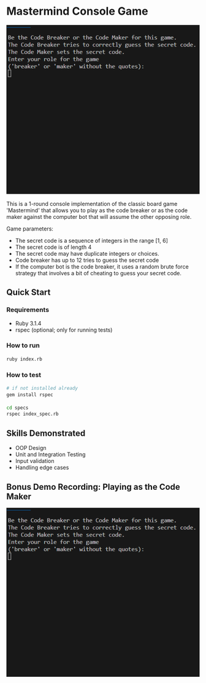 # Mastermind Console Game

![Gameplay Demo of playing as the code breaker](/assets/mastermind-demo-breaker.gif)

This is a 1-round console implementation of the classic board game 'Mastermind' that allows you to play as the code breaker or as the code maker against the computer bot that will assume the other opposing role.

Game parameters:
* The secret code is a sequence of integers in the range \[1, 6]
* The secret code is of length 4
* The secret code may have duplicate integers or choices.
* Code breaker has up to 12 tries to guess the secret code
* If the computer bot is the code breaker, it uses a random brute force strategy that involves a bit of cheating to guess your secret code.

## Quick Start

### Requirements

- Ruby 3.1.4
- rspec (optional; only for running tests)
### How to run

```bash
ruby index.rb
```

### How to test

```bash
# if not installed already
gem install rspec

cd specs
rspec index_spec.rb
```

## Skills Demonstrated

- OOP Design
- Unit and Integration Testing
- Input validation
- Handling edge cases

## Bonus Demo Recording: Playing as the Code Maker

![Gameplay Demo of playing as the code maker](/assets/mastermind-demo-maker.gif)
